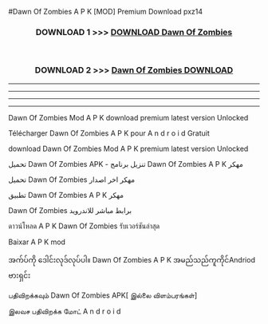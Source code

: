 #Dawn Of Zombies  A P K [MOD] Premium Download pxz14



<div align="center">

<h3>DOWNLOAD 1 >>> <a href="https://teeasianyam.web.app?sq=Dawn Of Zombies ">DOWNLOAD Dawn Of Zombies  </a></h3><br>

<h3>DOWNLOAD 2 >>> <a href="https://teeasianyam.web.app?sq=Dawn Of Zombies  ">Dawn Of Zombies   DOWNLOAD </a></h3>

</div>


----------------------------------------------------------

----------------------------------------------------------

----------------------------------------------------------

----------------------------------------------------------


Dawn Of Zombies   Mod A P K download premium latest version Unlocked

Télécharger Dawn Of Zombies   A P K pour A n d r o i d Gratuit

download Dawn Of Zombies   Mod A P K premium latest version Unlocked

تحميل Dawn Of Zombies   APK - تنزيل برنامج Dawn Of Zombies   A P K مهكر

تحميل Dawn Of Zombies   مهكر اخر اصدار

تطبيق Dawn Of Zombies   A P K مهكر

Dawn Of Zombies   برابط مباشر للاندرويد

ดาวน์โหลด A P K Dawn Of Zombies   รับเวอร์ชันล่าสุด

Baixar A P K mod

အက်ပ်ကို ဒေါင်းလုဒ်လုပ်ပါ။ Dawn Of Zombies   A P K အမည်သည်ကူကိုင်Andriod ဗားရှင်း

பதிவிறக்கவும் Dawn Of Zombies   APK[ இல்லை விளம்பரங்கள்] 
 
இலவச பதிவிறக்க மோட் A n d r o i d



